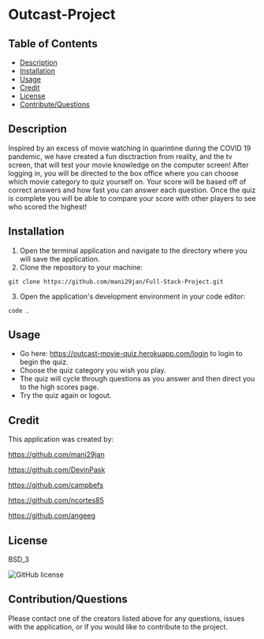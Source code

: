 # Outcast-Project
## Table of Contents
* [Description](#description)
* [Installation](#installation)
* [Usage](#usage)
* [Credit](#credit)
* [License](#license)
* [Contribute/Questions](#contribution/questions)
## Description
Inspired by an excess of movie watching in quarintine during the COVID 19 pandemic, we have created a fun disctraction from reality, and the tv screen, that will test your movie knowledge on the computer screen! After logging in, you will be directed to the box office where you can choose which movie category to quiz yourself on. Your score will be based off of correct answers and how fast you can answer each question. Once the quiz is complete you will be able to compare your score with other players to see who scored the highest!
## Installation
1. Open the terminal application and navigate to the directory where you will save the application.
2. Clone the repository to your machine:
```
git clone https://github.com/mani29jan/Full-Stack-Project.git
```
3. Open the application's development environment in your code editor:
```
code .
```

## Usage
* Go here: https://outcast-movie-quiz.herokuapp.com/login to login to begin the quiz.
* Choose the quiz category you wish you play.
* The quiz will cycle through questions as you answer and then direct you to the high scores page.
* Try the quiz again or logout.

## Credit
This application was created by:

https://github.com/mani29jan

https://github.com/DevinPask

https://github.com/campbefs

https://github.com/ncortes85

https://github.com/angeeg

## License
BSD_3

![GitHub license](https://img.shields.io/badge/license-BSD_3-blue.svg)

## Contribution/Questions
Please contact one of the creators listed above for any questions, issues with the application, or if you would like to contribute to the project.
